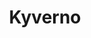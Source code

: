 ---
codehost: https://github.com/kyverno/kyverno
logohandle: kyvernoio
sort: kyverno
title: Kyverno
twitter: https://x.com/kyverno
website: https://kyverno.io/
---